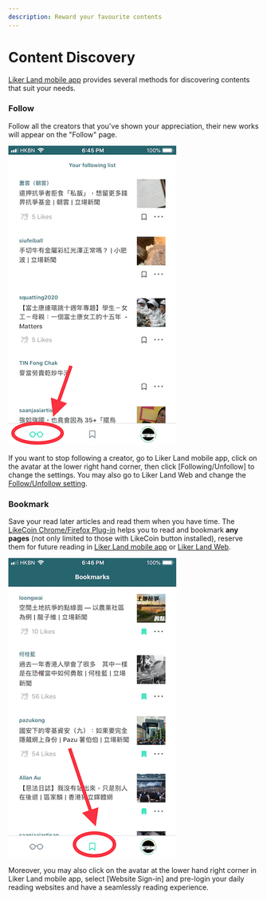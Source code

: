 ```yaml
---
description: Reward your favourite contents
---
```


# Content Discovery

[Liker Land mobile app](https://docs.like.co/user-guide/liker-land/liker-land-mobile-app) provides several methods for discovering contents that suit your needs.

### **Follow**

Follow all the creators that you've shown your appreciation, their new works will appear on the "Follow" page.  


![Follow function](../../.gitbook/assets/img_0815.jpg)

If you want to stop following a creator, go to Liker Land mobile app, click on the avatar at the lower right hand corner, then click \[Following/Unfollow\] to change the settings. You may also go to Liker Land Web and change the [Follow/Unfollow setting](https://docs.like.co/user-guide/liker-land/liker-land-web#option-3-settings).

### **Bookmark**

Save your read later articles and read them when you have time. The [LikeCoin Chrome/Firefox Plug-in](https://docs.like.co/user-guide/likecoin-plugin/liker-land-browser-extension) helps you to read and bookmark **any pages** \(not only limited to those with LikeCoin button installed\), reserve them for future reading in [Liker Land mobile app](https://docs.like.co/user-guide/liker-land/liker-land-mobile-app) or [Liker Land Web](https://docs.like.co/user-guide/liker-land/liker-land-web).

![](../../.gitbook/assets/img_0816.jpg)

Moreover, you may also click on the avatar at the lower hand right corner in Liker Land mobile app, select \[Website Sign-in\] and pre-login your daily reading websites and have a seamlessly reading experience.

